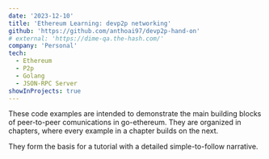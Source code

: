 ```yaml
---
date: '2023-12-10'
title: 'Ethereum Learning: devp2p networking'
github: 'https://github.com/anthoai97/devp2p-hand-on'
# external: 'https://dime-qa.the-hash.com/'
company: 'Personal'
tech:
  - Ethereum
  - P2p
  - Golang
  - JSON-RPC Server
showInProjects: true
---
```


These code examples are intended to demonstrate the main building blocks of peer-to-peer comunications in go-ethereum. They are organized in chapters, where every example in a chapter builds on the next.

They form the basis for a tutorial with a detailed simple-to-follow narrative.
